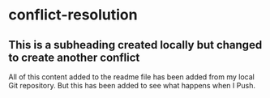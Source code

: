 # conflict-resolution

## This is a subheading created locally but changed to create another conflict

All of this content added to the readme file has been added from my local Git repository. But this has been added to see what happens when I Push.

